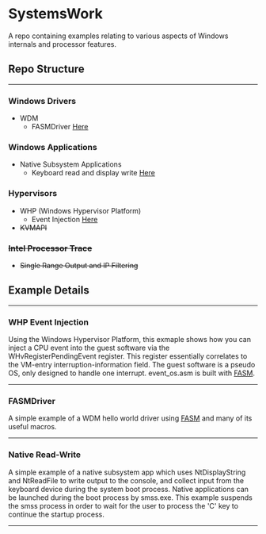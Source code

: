 # SystemsWork
A repo containing examples relating to various aspects of Windows internals and processor features.

## Repo Structure
<hr>

### Windows Drivers
* WDM
    * FASMDriver [Here](#fasmdriver)

### Windows Applications
* Native Subsystem Applications
    * Keyboard read and display write [Here](#native-read-write)

### Hypervisors
* WHP (Windows Hypervisor Platform)
    * Event Injection [Here](#whp-event-injection)
* ~~KVMAPI~~

### ~~Intel Processor Trace~~
* ~~Single Range Output and IP Filtering~~


## Example Details
<hr>

### WHP Event Injection
Using the Windows Hypervisor Platform, this exmaple shows how you can inject a CPU event into the guest software via the WHvRegisterPendingEvent register. This register essentially correlates to the VM-entry interruption-information field. The guest software is a pseudo OS, only designed to handle one interrupt. event_os.asm is built with [FASM](https://flatassembler.net).
<hr>

### FASMDriver
A simple example of a WDM hello world driver using [FASM](https://flatassembler.net) and many of its useful macros.
<hr>

### Native Read-Write
A simple example of a native subsystem app which uses NtDisplayString and NtReadFile to write output to the console, and collect input from the keyboard device during the system boot process. Native applications can be launched during the boot process by smss.exe. This example suspends the smss process in order to wait for the user to process the 'C' key to continue the startup process.
<hr>

